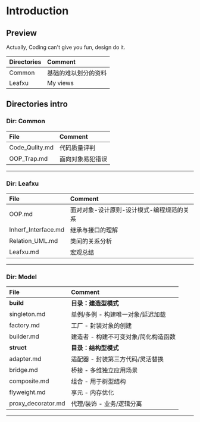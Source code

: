 # **Introduction** #

## **Preview** ##

Actually, Coding can't give you fun, design do it.  

|Directories|Comment|
|:---|:---|
|Common|基础的难以划分的资料|  
|Leafxu|My views|

## **Directories intro** ##

### **Dir: Common** ###

|File|Comment|
|:---|:---|
|Code_Qulity.md|代码质量评判|
|OOP_Trap.md|面向对象易犯错误|
----------------------------------------------------------------

### **Dir: Leafxu** ###

|File|Comment|
|:---|:---|
|OOP.md| 面对对象-设计原则-设计模式-编程规范的关系|
|Inherf_Interface.md|继承与接口的理解|
|Relation_UML.md|类间的关系分析|
|Leafxu.md|宏观总结|
----------------------------------------------------------------

### **Dir: Model** ###
|File|Comment|
|:---|:---|
|<b>build</b>| <b>目录：建造型模式</b>|
|singleton.md | 单例/多例 - 构建唯一对象/延迟加载|
|factory.md   | 工厂 - 封装对象的创建|
|builder.md   | 建造者 - 构建不可变对象/简化构造函数|
|<b>struct</b>|<b>目录：结构型模式</b>|
|adapter.md   | 适配器 - 封装第三方代码/灵活替换|
|bridge.md    | 桥接 - 多维独立应用场景|
|composite.md   | 组合 - 用于树型结构|
|flyweight.md   | 享元 - 内存优化|
|proxy_decorator.md   | 代理/装饰 - 业务/逻辑分离|

----------------------------------------------------------------
